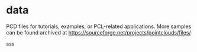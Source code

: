 data
====

PCD files for tutorials, examples, or PCL-related applications. More samples can be found archived at https://sourceforge.net/projects/pointclouds/files/



sss
